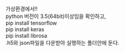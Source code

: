 가상환경에서!!
</br>
python 버전이 3.5(64bit)이상임을 확인하고,
</br>
pip install tensorflow
</br>
pip install keras
</br>
pip install librosa
</br>
.h5와 json파일을 다운받아 실행하는 폴더안에 둔다.
